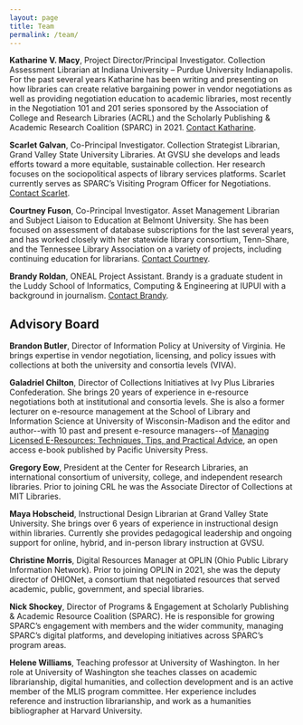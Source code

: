 ```yaml
---
layout: page
title: Team
permalink: /team/
---
```


**Katharine V. Macy**, Project Director/Principal Investigator. Collection Assessment Librarian at Indiana University – Purdue University Indianapolis. For the past several years Katharine has been writing and presenting on how libraries can create relative bargaining power in vendor negotiations as well as providing negotiation education to academic libraries, most recently in the Negotiation 101 and 201 series sponsored by the Association of College and Research Libraries (ACRL) and the Scholarly Publishing & Academic Research Coalition (SPARC) in 2021. [Contact Katharine](mailto:macyk@iupui.edu).

**Scarlet Galvan**, Co-Principal Investigator. Collection Strategist Librarian, Grand Valley State University Libraries. At GVSU she develops and leads efforts toward a more equitable, sustainable collection. Her research focuses on the sociopolitical aspects of library services platforms. Scarlet currently serves as SPARC’s Visiting Program Officer for Negotiations. [Contact Scarlet](mailto:galvansc@gvsu.edu).

**Courtney Fuson**, Co-Principal Investigator. Asset Management Librarian and Subject Liaison to Education at Belmont University. She has been focused on assessment of database subscriptions for the last several years, and has worked closely with her statewide library consortium, Tenn-Share, and the Tennessee Library Association on a variety of projects, including continuing education for librarians. [Contact Courtney](courtney.fuson@belmont.edu). 

**Brandy Roldan**, ONEAL Project Assistant. Brandy is a graduate student in the Luddy School of Informatics, Computing & Engineering at IUPUI with a background in journalism. [Contact Brandy](mailto:broldan@iu.edu). 

## Advisory Board

**Brandon Butler**, Director of Information Policy at University of Virginia. He brings expertise in vendor negotiation, licensing, and policy issues with collections at both the university and consortia levels (VIVA).

**Galadriel Chilton**, Director of Collections Initiatives at Ivy Plus Libraries Confederation. She brings 20 years of experience in e-resource negotiations both at institutional and consortia levels. She is also a former lecturer on e-resource management at the School of Library and Information Science at University of Wisconsin-Madison and the editor and author--with 10 past and present e-resource managers--of [Managing Licensed E-Resources: Techniques, Tips, and Practical Advice](https://www.lib.pacificu.edu/create/pup/pacific-university-press-all-books/pup-managing-licensed-eresources/), an open access e-book published by Pacific University Press.

**Gregory Eow**, President at the Center for Research Libraries, an international consortium of university, college, and independent research libraries. Prior to joining CRL he was the Associate Director of Collections at MIT Libraries.

**Maya Hobscheid**, Instructional Design Librarian at Grand Valley State University. She brings over 6 years of experience in instructional design within libraries. Currently she provides pedagogical leadership and ongoing support for online, hybrid, and in-person library instruction at GVSU.

**Christine Morris**, Digital Resources Manager at OPLIN (Ohio Public Library Information Network). Prior to joining OPLIN in 2021, she was the deputy director of OHIONet, a consortium that negotiated resources that served academic, public, government, and special libraries.
 
**Nick Shockey**, Director of Programs & Engagement at Scholarly Publishing & Academic Resource Coalition (SPARC). He is responsible for growing SPARC’s engagement with members and the wider community, managing SPARC’s digital platforms, and developing initiatives across SPARC’s program areas.

**Helene Williams**, Teaching professor at University of Washington. In her role at University of Washington she teaches classes on academic librarianship, digital humanities, and collection development and is an active member of the MLIS program committee. Her experience includes reference and instruction librarianship, and work as a humanities bibliographer at Harvard University.


